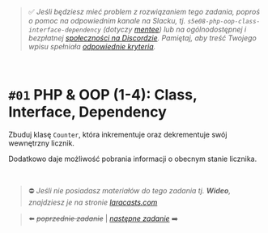 > :white_check_mark: *Jeśli będziesz mieć problem z rozwiązaniem tego zadania, poproś o pomoc na odpowiednim kanale na Slacku, tj. `s5e08-php-oop-class-interface-dependency` (dotyczy [mentee](https://devmentor.pl/mentoring/)) lub na ogólnodostępnej i bezpłatnej [społeczności na Discordzie](https://devmentor.pl/discord). Pamiętaj, aby treść Twojego wpisu spełniała [odpowiednie kryteria](https://devmentor.pl/jak-prosic-o-pomoc/).*

&nbsp;

# `#01` PHP & OOP (1-4): Class, Interface, Dependency

Zbuduj klasę `Counter`, która inkrementuje oraz dekrementuje swój wewnętrzny licznik.

Dodatkowo daje możliwość pobrania informacji o obecnym stanie licznika.



&nbsp;
> :no_entry: *Jeśli nie posiadasz materiałów do tego zadania tj. **Wideo**, znajdziesz je na stronie [laracasts.com](https://laracasts.com/referral/bogolubow)*

> :arrow_left: ~~*poprzednie zadanie*~~ | [*następne zadanie*](./../02) :arrow_right:
